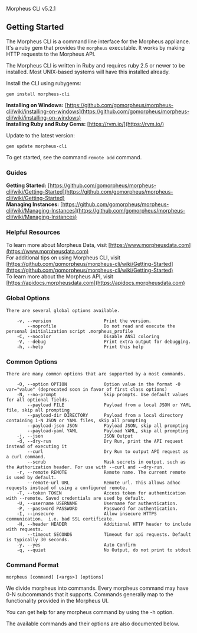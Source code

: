 Morpheus CLI v5.2.1

## Getting Started

The Morpheus CLI is a command line interface for the Morpheus appliance. It's a ruby gem that provides the `morpheus` executable. It works by making HTTP requests to the Morpheus API.

The Morpheus CLI is written in Ruby and requires ruby 2.5 or newer to be installed. Most UNIX-based systems will have this installed already.

Install the CLI using rubygems:

    gem install morpheus-cli

**Installing on Windows:** [https://github.com/gomorpheus/morpheus-cli/wiki/installing-on-windows](https://github.com/gomorpheus/morpheus-cli/wiki/installing-on-windows)<br/>
**Installing Ruby and Ruby Gems:** [https://rvm.io/](https://rvm.io/)

Update to the latest version:

    gem update morpheus-cli

To get started, see the command `remote add` command.

### Guides

**Getting Started:** [https://github.com/gomorpheus/morpheus-cli/wiki/Getting-Started](https://github.com/gomorpheus/morpheus-cli/wiki/Getting-Started)<br/>
**Managing Instances:** [https://github.com/gomorpheus/morpheus-cli/wiki/Managing-Instances](https://github.com/gomorpheus/morpheus-cli/wiki/Managing-Instances)

### Helpful Resources

To learn more about Morpheus Data, visit [https://www.morpheusdata.com](https://www.morpheusdata.com)<br/>
For additional tips on using Morpheus CLI, visit [https://github.com/gomorpheus/morpheus-cli/wiki/Getting-Started](https://github.com/gomorpheus/morpheus-cli/wiki/Getting-Started)<br/>
To learn more about the Morpheus API, visit [https://apidocs.morpheusdata.com](https://apidocs.morpheusdata.com)

### Global Options
```
There are several global options available.

    -v, --version                    Print the version.
        --noprofile                  Do not read and execute the personal initialization script .morpheus_profile
    -C, --nocolor                    Disable ANSI coloring
    -V, --debug                      Print extra output for debugging.
    -h, --help                       Print this help
```
### Common Options
```
There are many common options that are supported by a most commands.

    -O, --option OPTION              Option value in the format -O var="value" (deprecated soon in favor of first class options)
    -N, --no-prompt                  Skip prompts. Use default values for all optional fields.
        --payload FILE               Payload from a local JSON or YAML file, skip all prompting
        --payload-dir DIRECTORY      Payload from a local directory containing 1-N JSON or YAML files, skip all prompting
        --payload-json JSON          Payload JSON, skip all prompting
        --payload-yaml YAML          Payload YAML, skip all prompting
    -j, --json                       JSON Output
    -d, --dry-run                    Dry Run, print the API request instead of executing it
        --curl                       Dry Run to output API request as a curl command.
        --scrub                      Mask secrets in output, such as the Authorization header. For use with --curl and --dry-run.
    -r, --remote REMOTE              Remote name. The current remote is used by default.
        --remote-url URL             Remote url. This allows adhoc requests instead of using a configured remote.
    -T, --token TOKEN                Access token for authentication with --remote. Saved credentials are used by default.
    -U, --username USERNAME          Username for authentication.
    -P, --password PASSWORD          Password for authentication.
    -I, --insecure                   Allow insecure HTTPS communication.  i.e. bad SSL certificate.
    -H, --header HEADER              Additional HTTP header to include with requests.
        --timeout SECONDS            Timeout for api requests. Default is typically 30 seconds.
    -y, --yes                        Auto Confirm
    -q, --quiet                      No Output, do not print to stdout
```
### Command Format

```
morpheus [command] [<args>] [options]
```

We divide morpheus into commands. Every morpheus command may have 0-N subcommands that it supports. Commands generally map to the functionality provided in the Morpheus UI.<br/>

You can get help for any morpheus command by using the -h option.<br/>

The available commands and their options are also documented below.
